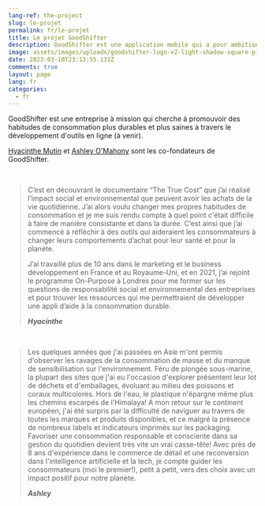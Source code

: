 ```yaml
---
lang-ref: the-project
slug: le-projet
permalink: fr/le-projet
title: Le projet GoodShifter
description: GoodShifter est une application mobile qui a pour ambition de faciliter la gestion des courses alimentaires, d'hygiène et de maison. Elle vous accompagne pour mieux choisir vos produits et améliorer leur impact sur votre santé et sur l'environnement.
image: assets/images/uploads/goodshifter-logo-v2-light-shadow-square-pink.png
date: 2023-03-10T23:13:55.131Z
comments: true
layout: page
lang: fr
categories:
  - fr
---
```

GoodShifter est une entreprise à mission qui cherche à promouvoir des habitudes de consommation plus durables et plus saines à travers le développement d'outils en ligne (à venir).

[Hyacinthe Mutin](https://www.linkedin.com/in/hyacinthemutin/) et [Ashley O'Mahony](https://www.linkedin.com/in/ashleyomahony/) sont les co-fondateurs de GoodShifter.  

<br>

> C’est en découvrant le documentaire “The True Cost” que j’ai réalisé l’impact social et environnemental que peuvent avoir les achats de la vie quotidienne. J’ai alors voulu changer mes propres habitudes de consommation et je me suis rendu compte à quel point c'était difficile à faire de manière consistante et dans la durée. C’est ainsi que j’ai commencé à réfléchir à des outils qui aideraient les consommateurs à changer leurs comportements d’achat pour leur santé et pour la planète.
>
> J’ai travaillé plus de 10 ans dans le marketing et le business développement en France et au Royaume-Uni, et en 2021, j’ai rejoint le programme On-Purpose à Londres pour me former sur les questions de responsabilité social et environnemental des entreprises et pour trouver les ressources qui me permettraient de développer une appli d’aide à la consommation durable.
>
> ***Hyacinthe***

<br>

> Les quelques années que j'ai passées en Asie m'ont permis d'observer les ravages de la consommation de masse et du manque de sensibilisation sur l'environnement. Féru de plongée sous-marine, la plupart des sites que j'ai eu l'occasion d'explorer présentent leur lot de déchets et d'emballages, évoluant au milieu des poissons et coraux multicolores. Hors de l'eau, le plastique n'épargne même plus les chemins escarpés de l'Himalaya!
> A mon retour sur le continent européen, j'ai été surpris par la difficulté de naviguer au travers de toutes les marques et produits disponibles, et ce malgré la présence de nombreux labels et indicateurs imprimés sur les packaging. Favoriser une consommation responsable et consciente dans sa gestion du quotidien devient très vite un vrai casse-tête!
> Avec près de 8 ans d'expérience dans le commerce de détail et une reconversion dans l'intelligence artificielle et la tech, je compte guider les consommateurs (moi le premier!), petit à petit, vers des choix avec un impact positif pour notre planète.
>
> ***Ashley***